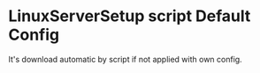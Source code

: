 # LinuxServerSetup script Default Config
It's download automatic by script if not applied with own config.